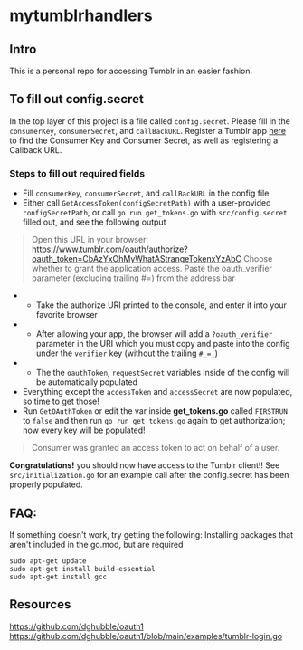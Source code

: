 # mytumblrhandlers
## Intro
This is a personal repo for accessing Tumblr in an easier fashion. 

## To fill out config.secret
In the top layer of this project is a file called `config.secret`.
Please fill in the `consumerKey`, `consumerSecret`, and `callBackURL`. Register a Tumblr app [here](https://www.tumblr.com/oauth/apps) to find the Consumer Key and Consumer Secret, as well as registering a Callback URL.

### Steps to fill out required fields
- Fill `consumerKey`, `consumerSecret`, and `callBackURL` in the config file
- Either call `GetAccessToken(configSecretPath)` with a user-provided `configSecretPath`, or call `go run get_tokens.go` with `src/config.secret` filled out, and see the following output
>Open this URL in your browser:
>https://www.tumblr.com/oauth/authorize?oauth_token=CbAzYxOhMyWhatAStrangeTokenxYzAbC
>Choose whether to grant the application access.
>Paste the oauth_verifier parameter (excluding trailing #_=_) from the address bar
- - Take the authorize URI printed to the console, and enter it into your favorite browser
- - After allowing your app, the browser will add a `?oauth_verifier` parameter in the URI which you must copy and paste into the config under the `verifier` key (without the trailing `#_=_`)
- - The the `oauthToken`, `requestSecret` variables inside of the config will be automatically populated
- Everything except the `accessToken` and `accessSecret` are now populated, so time to get those!
- Run `GetOAuthToken` or edit the var inside __get_tokens.go__ called `FIRSTRUN` to `false` and then run `go run get_tokens.go` again to get authorization; now every key will be populated!
>Consumer was granted an access token to act on behalf of a user.

**Congratulations!** you should now have access to the Tumblr client!! See `src/initialization.go` for an example call after the config.secret has been properly populated.


## FAQ: 
If something doesn't work, try getting the following:
Installing packages that aren't included in the go.mod, but are required 
```
sudo apt-get update
sudo apt-get install build-essential
sudo apt-get install gcc
```

## Resources
https://github.com/dghubble/oauth1
https://github.com/dghubble/oauth1/blob/main/examples/tumblr-login.go